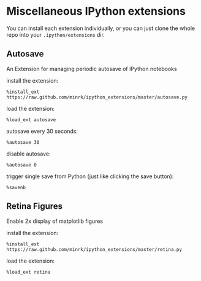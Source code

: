 # Miscellaneous IPython extensions

You can install each extension individually, or you can just clone the whole repo into your `.ipython/extensions` dir.

## Autosave

An Extension for managing periodic autosave of IPython notebooks

install the extension:

    %install_ext https://raw.github.com/minrk/ipython_extensions/master/autosave.py

load the extension:

    %load_ext autosave

autosave every 30 seconds:

    %autosave 30

disable autosave:

    %autosave 0

trigger single save from Python (just like clicking the save button):

    %savenb

## Retina Figures

Enable 2x display of matplotlib figures

install the extension:

    %install_ext https://raw.github.com/minrk/ipython_extensions/master/retina.py

load the extension:

    %load_ext retina


    